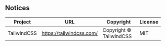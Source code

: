 ## Notices

| Project     | URL                      | Copyright                | License |
| ----------- | ------------------------ | ------------------------ | ------- |
| TailwindCSS | https://tailwindcss.com/ | Copyright © TailwindCSS | MIT     |
